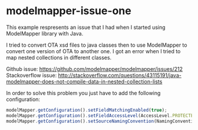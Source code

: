# modelmapper-issue-one

This example respresents an issue that I had when I started using ModelMapper library with Java.

I tried to convert OTA xsd files to java classes then to use ModelMapper to convert one version of OTA to another one. I got an error when I tried to map nested collections in different classes.

Github issue: https://github.com/modelmapper/modelmapper/issues/212
Stackoverflow issue: http://stackoverflow.com/questions/43115191/java-modelmapper-does-not-compile-data-in-nested-collection-lists

In order to solve this problem you just have to add the following configuration:
```javascript
modelMapper.getConfiguration().setFieldMatchingEnabled(true);
modelMapper.getConfiguration().setFieldAccessLevel(AccessLevel.PROTECTED);
modelMapper.getConfiguration().setSourceNamingConvention(NamingConventions.JAVABEANS_MUTATOR);
